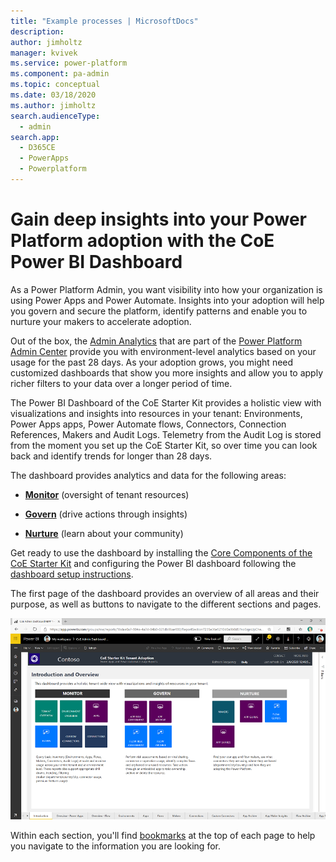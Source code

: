 ```yaml
---
title: "Example processes | MicrosoftDocs"
description: 
author: jimholtz
manager: kvivek
ms.service: power-platform
ms.component: pa-admin
ms.topic: conceptual
ms.date: 03/18/2020
ms.author: jimholtz
search.audienceType: 
  - admin
search.app: 
  - D365CE
  - PowerApps
  - Powerplatform
---
```

# Gain deep insights into your Power Platform adoption with the CoE Power BI Dashboard

As a Power Platform Admin, you want visibility into how your organization is using Power Apps and Power Automate. Insights into your adoption will help you govern and secure the platform, identify patterns and enable you to nurture your makers to accelerate adoption.

Out of the box, the [Admin Analytics](https://docs.microsoft.com/power-platform/admin/analytics-powerapps) that
are part of the [Power Platform Admin Center](https://aka.ms/ppac) provide you with environment-level analytics based on your usage for the past 28 days. As your adoption grows, you might need customized dashboards that show you more insights and allow you to apply richer filters to your data over a longer period of time.

The Power BI Dashboard of the CoE Starter Kit provides a holistic view with visualizations and insights into resources in your tenant: Environments, Power Apps apps, Power Automate flows, Connectors, Connection References, Makers and Audit Logs.
Telemetry from the Audit Log is stored from the moment you set up the CoE Starter Kit, so over time you can look back and identify trends for longer than 28 days.

The dashboard provides analytics and data for the following areas:

- [**Monitor**](power-bi-monitor.md) (oversight of tenant resources)

- [**Govern**](power-bi-govern.md) (drive actions through insights)

- [**Nurture**](power-bi-nurture.md) (learn about your community)

Get ready to use the dashboard by installing the [Core Components of the CoE Starter Kit](setup-core-components.md) and configuring the Power BI dashboard following the [dashboard setup instructions](setup-powerbi.md).

The first page of the dashboard provides an overview of all areas and their purpose, as well as buttons to navigate to the different sections and pages.

![Power BI Dashboard Overview](media/pb1.png)

Within each section, you'll find [bookmarks](https://docs.microsoft.com/power-bi/desktop-bookmarks) at the top of each page to help you navigate to the information you are looking for.
